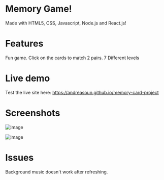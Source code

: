 # Memory Game!

Made with HTML5, CSS, Javascript, Node.js and React.js!

# Features

Fun game.  Click on the cards to match 2 pairs. 7 Different levels

# Live demo

Test the live site here:  https://andreasoun.github.io/memory-card-project

# Screenshots

![image](https://user-images.githubusercontent.com/95022949/236712880-128d2842-82aa-4bc0-9a95-9dedd6c96bc3.png)

![image](https://user-images.githubusercontent.com/95022949/236712943-4bb39b26-f37e-407c-abda-06218c278859.png)


# Issues

Background music doesn't work after refreshing. 
